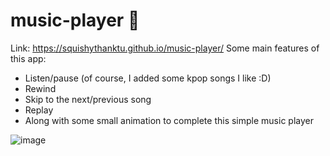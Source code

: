 ﻿# music-player 🎵
Link: https://squishythanktu.github.io/music-player/
Some main features of this app:
- Listen/pause (of course, I added some kpop songs I like :D)
- Rewind
- Skip to the next/previous song
- Replay
- Along with some small animation to complete this simple music player

![image](https://user-images.githubusercontent.com/87054146/189205616-1dd89ba9-e315-4c21-b860-ccca00ca5061.png)
